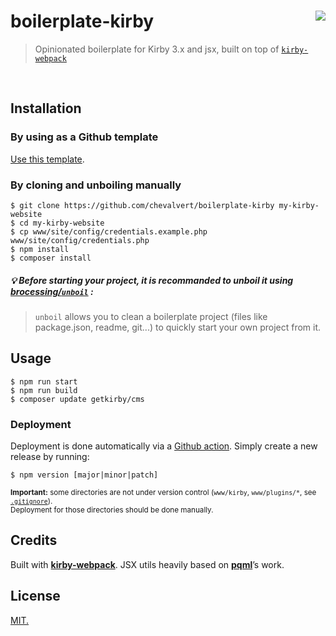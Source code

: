 # boilerplate-kirby [<img src="https://github.com/chevalvert.png?size=100" align="right">](http://chevalvert.fr/)
> Opinionated boilerplate for Kirby 3.x and jsx, built on top of [`kirby-webpack`](https://github.com/brocessing/kirby-webpack/)

<br>

## Installation
### By using as a Github template
[Use this template](https://github.com/chevalvert/boilerplate-kirby/generate).

### By cloning and unboiling manually
```console
$ git clone https://github.com/chevalvert/boilerplate-kirby my-kirby-website
$ cd my-kirby-website
$ cp www/site/config/credentials.example.php www/site/config/credentials.php
$ npm install
$ composer install
```

##### :bulb: Before starting your project, it is recommanded to unboil it using [brocessing/`unboil`](https://github.com/brocessing/unboil) :
>`unboil` allows you to clean a boilerplate project (files like package.json, readme, git...) to quickly start your own project from it.


## Usage

```console
$ npm run start
$ npm run build
$ composer update getkirby/cms
```

### Deployment

Deployment is done automatically via a [Github action](.github/workflows/main.yml). Simply create a new release by running:
```console
$ npm version [major|minor|patch]
```
<sup>**Important:** some directories are not under version control (`www/kirby`, `www/plugins/*`, see [`.gitignore`](.gitignore)).<br>Deployment for those directories should be done manually.</sup>


## Credits

Built with [**kirby-webpack**](https://github.com/brocessing/kirby-webpack).
JSX utils heavily based on [**pqml**](https://github.com/pqml)’s work.

## License
[MIT.](https://tldrlegal.com/license/mit-license)

